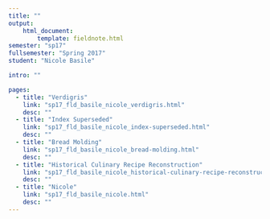```yaml
---
title: ""
output:
    html_document:
        template: fieldnote.html
semester: "sp17"
fullsemester: "Spring 2017"
student: "Nicole Basile"

intro: ""

pages:
  - title: "Verdigris"
    link: "sp17_fld_basile_nicole_verdigris.html"
    desc: ""
  - title: "Index Superseded"
    link: "sp17_fld_basile_nicole_index-superseded.html"
    desc: ""
  - title: "Bread Molding"
    link: "sp17_fld_basile_nicole_bread-molding.html"
    desc: ""
  - title: "Historical Culinary Recipe Reconstruction"
    link: "sp17_fld_basile_nicole_historical-culinary-recipe-reconstruction.html"
    desc: ""
  - title: "Nicole"
    link: "sp17_fld_basile_nicole.html"
    desc: ""
---
```

